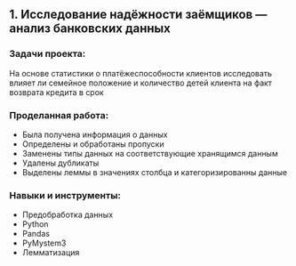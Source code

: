 ## 1. Исследование надёжности заёмщиков — анализ банковских данных

### Задачи проекта:

На основе статистики о платёжеспособности клиентов исследовать влияет ли семейное положение и количество детей клиента на факт возврата кредита в срок

### Проделанная работа:

- Была получена информация о данных
- Определены и обработаны пропуски
- Заменены типы данных на соответствующие хранящимся данным
- Удалены дубликаты
- Выделены леммы в значениях столбца и категоризированны данные

### Навыки и инструменты:

- Предобработка данных
- Python
- Pandas
- PyMystem3
- Лемматизация
